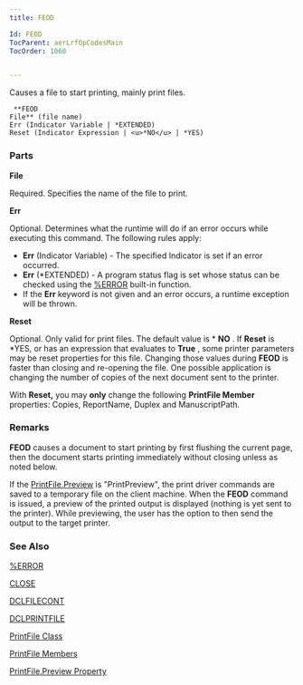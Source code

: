 ```yaml
---
title: FEOD

Id: FEOD
TocParent: aerLrfOpCodesMain
TocOrder: 1060


---
```


Causes a file to start printing, mainly print files.

```
 **FEOD
File** (file name)
Err (Indicator Variable | *EXTENDED)
Reset (Indicator Expression | <u>*NO</u> | *YES)
```

### Parts

**File** 

Required. Specifies the name of the file to print.


**Err** 

Optional. Determines what the runtime will do if an error occurs while executing this command. The following rules apply: 

- **Err** (Indicator Variable) - The specified Indicator is set if an error occurred.
- **Err** (*EXTENDED) - A program status flag is set whose status can be checked using the [%ERROR](ERROR_Function.html) built-in function.
- If the **Err** keyword is not given and an error occurs, a runtime exception will be thrown.


**Reset** 

Optional. Only valid for print files. The default value is * **NO** . If **Reset** is *YES, or has an expression that evaluates to **True** , some printer parameters may be reset properties for this file. Changing those values during **FEOD** is faster than closing and re-opening the file. One possible application is changing the number of copies of the next document sent to the printer.


With **Reset,** you may **only** change the following **PrintFile Member** properties: Copies, ReportName, Duplex and ManuscriptPath.


### Remarks
**FEOD** causes a document to start printing by first flushing the current page, then the document starts printing immediately without closing unless as noted below. 

If the [PrintFile.Preview](Preview_Property.html) is "PrintPreview", the print driver commands are saved to a temporary file on the client machine. When the **FEOD** command is issued, a preview of the printed output is displayed (nothing is yet sent to the printer). While previewing, the user has the option to then send the output to the target printer. 

### See Also
[%ERROR](ERROR_Function.html)

[CLOSE](CLOSE.html)

[DCLFILECONT](DCLFILECONT.html)

[DCLPRINTFILE](DCLPRINTFILE.html)

[PrintFile Class](ecrLrfPrintFileClass.html)

[PrintFile Members](ecrLrfPrintFileMembers.html)

[PrintFile.Preview Property](Preview_Property.html) 
